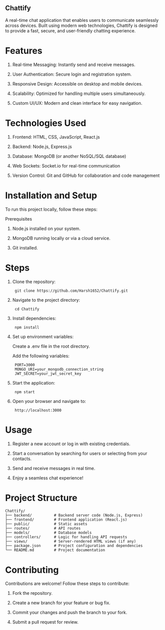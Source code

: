 
## Chattify

A real-time chat application that enables users to communicate seamlessly across devices. Built using modern web technologies, Chattify is designed to provide a fast, secure, and user-friendly chatting experience.

# Features 

1) Real-time Messaging: Instantly send and receive messages.

2) User Authentication: Secure login and registration system.

3) Responsive Design: Accessible on desktop and mobile devices.

4) Scalability: Optimized for handling multiple users simultaneously.

5) Custom UI/UX: Modern and clean interface for easy navigation.


# Technologies Used

1) Frontend: HTML, CSS, JavaScript, React.js

2) Backend: Node.js, Express.js

3) Database: MongoDB (or another NoSQL/SQL database)

4) Web Sockets: Socket.io for real-time communication

5) Version Control: Git and GitHub for collaboration and code management


# Installation and Setup

To run this project locally, follow these steps:

  Prerequisites

1) Node.js installed on your system.

2) MongoDB running locally or via a cloud service.

3) Git installed.


# Steps

1. Clone the repository:

        git clone https://github.com/Harsh1652/Chattify.git


2. Navigate to the project directory:

        cd Chattify


3. Install dependencies:

        npm install


4. Set up environment variables:

    Create a .env file in the root directory.

    Add the following variables:

        PORT=3000
        MONGO_URI=your_mongodb_connection_string
        JWT_SECRET=your_jwt_secret_key



5. Start the application:

        npm start


6. Open your browser and navigate to:

        http://localhost:3000



# Usage

1. Register a new account or log in with existing credentials.


2. Start a conversation by searching for users or selecting from your contacts.


3. Send and receive messages in real time.


4. Enjoy a seamless chat experience!



# Project Structure

    Chattify/
    ├── backend/          # Backend server code (Node.js, Express)
    ├── frontend/         # Frontend application (React.js)
    ├── public/           # Static assets
    ├── routes/           # API routes
    ├── models/           # Database models
    ├── controllers/      # Logic for handling API requests
    ├── views/            # Server-rendered HTML views (if any)
    ├── package.json      # Project configuration and dependencies
    └── README.md         # Project documentation


# Contributing

Contributions are welcome! Follow these steps to contribute:

1. Fork the repository.


2. Create a new branch for your feature or bug fix.


3. Commit your changes and push the branch to your fork.


4. Submit a pull request for review.






